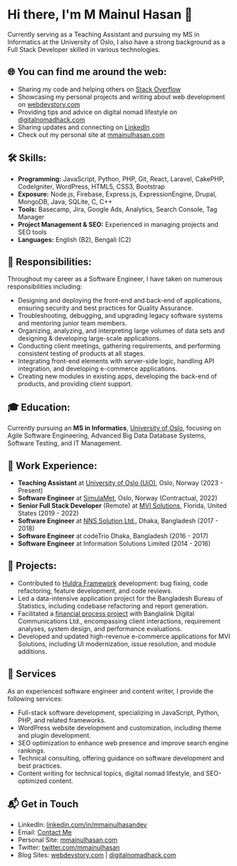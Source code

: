 # Hi there, I'm M Mainul Hasan 👋

Currently serving as a Teaching Assistant and pursuing my MS in Informatics at the University of Oslo, I also have a strong background as a Full Stack Developer skilled in various technologies.

## 🌐 You can find me around the web:

- Sharing my code and helping others on [Stack Overflow](https://stackoverflow.com/users/16927242)
- Showcasing my personal projects and writing about web development on [webdevstory.com](http://www.webdevstory.com)
- Providing tips and advice on digital nomad lifestyle on [digitalnomadhack.com](http://www.digitalnomadhack.com)
- Sharing updates and connecting on [LinkedIn](https://www.linkedin.com/in/mmainulhasandev)
- Check out my personal site at [mmainulhasan.com](http://www.mmainulhasan.com)

## 🛠 Skills:

- **Programming:** JavaScript, Python, PHP, Git, React, Laravel, CakePHP, CodeIgniter, WordPress, HTML5, CSS3, Bootstrap
- **Exposure:** Node.js, Firebase, Express.js, ExpressionEngine, Drupal, MongoDB, Java, SQLite, C, C++
- **Tools:** Basecamp, Jira, Google Ads, Analytics, Search Console, Tag Manager
- **Project Management & SEO:** Experienced in managing projects and SEO tools
- **Languages:** English (B2), Bengali (C2)

## 💼 Responsibilities:

Throughout my career as a Software Engineer, I have taken on numerous responsibilities including:

- Designing and deploying the front-end and back-end of applications, ensuring security and best practices for Quality Assurance.
- Troubleshooting, debugging, and upgrading legacy software systems and mentoring junior team members.
- Organizing, analyzing, and interpreting large volumes of data sets and designing & developing large-scale applications.
- Conducting client meetings, gathering requirements, and performing consistent testing of products at all stages.
- Integrating front-end elements with server-side logic, handling API integration, and developing e-commerce applications.
- Creating new modules in existing apps, developing the back-end of products, and providing client support.

## 🎓 Education:
Currently pursuing an **MS in Informatics**, [University of Oslo](https://www.uio.no/), focusing on Agile Software Engineering, Advanced Big Data Database Systems, Software Testing, and IT Management.

## 💼 Work Experience:

- **Teaching Assistant** at [University of Oslo (UiO)](https://www.uio.no/), Oslo, Norway (2023 - Present)
- **Software Engineer** at [SimulaMet](https://www.simulamet.no), Oslo, Norway (Contractual, 2022)
- **Senior Full Stack Developer** (Remote) at [MVI Solutions](https://www.mvisolutions.com/), Florida, United States (2019 - 2022)
- **Software Engineer** at [NNS Solution Ltd.](http://nns-solution.net/), Dhaka, Bangladesh (2017 - 2018)
- **Software Engineer** at codeTrio Dhaka, Bangladesh (2016 - 2017)
- **Software Engineer** at Information Solutions Limited (2014 - 2016)

## 📂 Projects:

- Contributed to [Huldra Framework](https://github.com/simula/huldra) development: bug fixing, code refactoring, feature development, and code reviews.
- Led a data-intensive application project for the Bangladesh Bureau of Statistics, including codebase refactoring and report generation.
- Facilitated a [financial process project](https://nns-solution.net/portfolio/banglalink) with Banglalink Digital Communications Ltd., encompassing client interactions, requirement analyses, system design, and performance evaluations.
- Developed and updated high-revenue e-commerce applications for MVI Solutions, including UI modernization, issue resolution, and module additions.


## 💼 Services

As an experienced software engineer and content writer, I provide the following services:

- Full-stack software development, specializing in JavaScript, Python, PHP, and related frameworks.
- WordPress website development and customization, including theme and plugin development.
- SEO optimization to enhance web presence and improve search engine rankings.
- Technical consulting, offering guidance on software development and best practices.
- Content writing for technical topics, digital nomad lifestyle, and SEO-optimized content.

## 📬 Get in Touch

- LinkedIn: [linkedin.com/in/mmainulhasandev](https://www.linkedin.com/in/mmainulhasandev)
- Email: [Contact Me](https://www.mmainulhasan.com/contact-me/)
- Personal Site: [mmainulhasan.com](https://www.mmainulhasan.com)
- Twitter: [twitter.com/mmainulhasan](https://twitter.com/mmainulhasandev)
- Blog Sites: [webdevstory.com](https://www.webdevstory.com) | [digitalnomadhack.com](https://www.digitalnomadhack.com)
